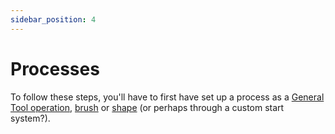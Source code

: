 ```yaml
---
sidebar_position: 4
---
```


# Processes

To follow these steps, you'll have to first have set up a process as a [General Tool operation](general-tool-operations), [brush](brushes) or [shape](shapes) (or perhaps through a custom start system?).
#

